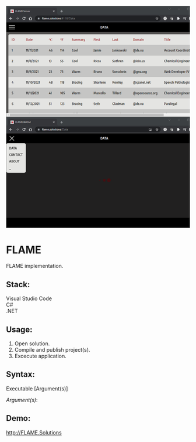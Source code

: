 ![Preview](Preview.png?raw=true "Preview")

# FLAME

FLAME implementation.

## Stack:

Visual Studio Code\
C#\
.NET

## Usage:

1. Open solution.
2. Compile and publish project(s).
3. Excecute application.

## Syntax:

Executable [Argument(s)]

*Argument(s)*:

## Demo:

http://FLAME.Solutions

